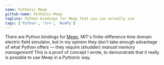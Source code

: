 ```yaml
---
name: Pythonic Meep
github-name: Pythonic-Meep
tagline: Python bindings for Meep that you can actually use
tags: ['Python', 'C++', 'NumPy']
---
```

There are Python bindings for [Meep](http://ab-initio.mit.edu/wiki/index.php/Meep), MIT's finite-difference time domain electric field simulator, but in my opinion they don't take enough advantage of what Python offers &mdash; they require (shudder) _manual memory management!_
This is a proof of concept I wrote, to demonstrate that it really is possible to use Meep in a Pythonic way.
